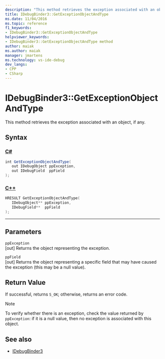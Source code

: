 ```yaml
---
description: "This method retrieves the exception associated with an object, if any."
title: IDebugBinder3::GetExceptionObjectAndType
ms.date: 11/04/2016
ms.topic: reference
f1_keywords:
- IDebugBinder3::GetExceptionObjectAndType
helpviewer_keywords:
- IDebugBinder3::GetExceptionObjectAndType method
author: maiak
ms.author: maiak
manager: jmartens
ms.technology: vs-ide-debug
dev_langs:
- CPP
- CSharp
---
```

# IDebugBinder3::GetExceptionObjectAndType

This method retrieves the exception associated with an object, if any.

## Syntax

### [C#](#tab/csharp)
```csharp
int GetExceptionObjectAndType(
   out IDebugObject ppException,
   out IDebugField  ppField
);
```
### [C++](#tab/cpp)
```cpp
HRESULT GetExceptionObjectAndType(
   IDebugObject** ppException,
   IDebugField**  ppField
);
```
---

## Parameters
`ppException`\
[out] Returns the object representing the exception.

`ppField`\
[out] Returns the object representing a specific field that may have caused the exception (this may be a null value).

## Return Value
 If successful, returns `S_OK`; otherwise, returns an error code.

> [!NOTE]
> To verify whether there is an exception, check the value returned by `ppException`: if it is a null value, then no exception is associated with this object.

## See also
- [IDebugBinder3](../../../extensibility/debugger/reference/idebugbinder3.md)
